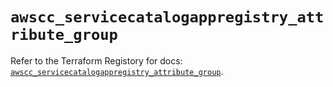 # `awscc_servicecatalogappregistry_attribute_group`

Refer to the Terraform Registory for docs: [`awscc_servicecatalogappregistry_attribute_group`](https://registry.terraform.io/providers/hashicorp/awscc/0.70.0/docs/resources/servicecatalogappregistry_attribute_group).
